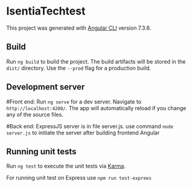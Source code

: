 # IsentiaTechtest

This project was generated with [Angular CLI](https://github.com/angular/angular-cli) version 7.3.6.

## Build

Run `ng build` to build the project. The build artifacts will be stored in the `dist/` directory. Use the `--prod` flag for a production build.


## Development server

#Front end:
Run `ng serve` for a dev server. Navigate to `http://localhost:4200/`. The app will automatically reload if you change any of the source files.

#Back end:
ExpressJS server is in file server.js. use command `node server.js` to initiate the server after building frontend Angular



## Running unit tests

Run `ng test` to execute the unit tests via [Karma](https://karma-runner.github.io).

For running unit test on Express use `npm run test-exprees`
